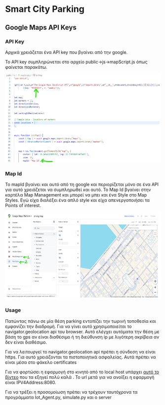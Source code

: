 # Smart City Parking

## Google Maps API Keys

### API Key

Αρχικά χρειάζεται ένα API key που βγαίνει από την google.

Το API key συμπληρώνεται στο αρχείο public->js->mapScript.js όπως φαίνεται παρακάτω.

![API Key](./Presentations/images/api-key.png)

### Map Id

Το mapId βγαίνει και αυτό από τη google και περιορίζεται μόνο σε ένα API για αυτό χρειάζεται να
συμπληρωθεί και αυτό. Το Map Id βγαίνει στην καρτέλα Map Management και μπορεί να μπει και
ένα Style στο Map Styles. Εγώ είχα διαλέξει ένα απλό style και είχα απενεργοποιήσει τα Points of interest.

![Map Id](./Presentations/images/map-id.png)

### Usage

Πατώντας πάνω σε μία θέση parking εντοπίζει την τωρινή τοποθεσία και εμφανίζει την διαδρομή. Για να γίνει αυτό χρησιμοποιείται το navigator.geolocation api του browser. Αυτό ελέγχει αυτόματα την θέση με βάση το gps αν είναι διαθέσιμο ή τη διεύθυνση ip με λιγότερη ακρίβεια αν δεν είναι διαθέσιμο.

Για να λειτουργεί το navigator.geolocation api πρέπει η σύνδεση να είναι https. Για αυτό χρειάζονται τα πιστοποιητικά ασφαλείας. Αυτά πρέπει να είναι μέσα στο φάκελο certificates

Για να φορτώσει η εφαρμογή στο κινητό από το local host υπάρχει [αυτό το βίντεο](https://www.youtube.com/watch?v=sWu2P4IxO64) που τα εξηγεί πολύ καλά  . Το url μετά για να ανοίξει η εφαρμογή είναι IPV4Αddress:8080.

Για να τρέξει η προσομοίωση πρέπει να τρέχουν ταυτόχρονα τα  προγράμματα Iot_Agent.py, simulate.py και ο server
